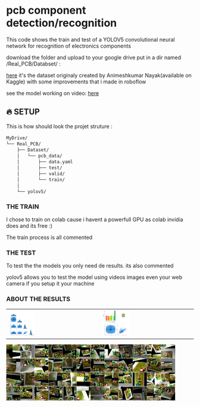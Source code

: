 # pcb component detection/recognition

This code shows the train and test of a YOLOV5 convolutional neural network for recognition of electronics components

download the folder and upload to your google drive put in a dir named /Real_PCB/Databset/ :

<a href="https://drive.google.com/drive/folders/1odzD298ImaHI3NKozQNGIgKbflzgSWIn?usp=sharing">here</a> it's the dataset originaly created by Animeshkumar Nayak(available on Kaggle) with some improvements that i made in roboflow

see the model working on video: <a href="https://www.linkedin.com/embed/feed/update/urn:li:ugcPost:6893204326802948096">here</a>

## 🔥 SETUP

This is how should look the projet struture :  
```
MyDrive/
└── Real_PCB/
    ├── Dataset/
    │   └── pcb_data/
    │       ├── data.yaml     
    │       ├── test/
    │       ├── valid/
    │       └── train/
    │   
    └── yolov5/
```
### THE TRAIN 

I chose to train on colab cause i havent a powerfull GPU as colab invidia does and its free :)

The train process is all commented 

### THE TEST

To test the the models you only need de results. its also commented 

yolov5 allows you to test the model using videos images even your web camera if you setup it your machine    

### ABOUT THE RESULTS 

<table>
  <tr>
    <td><IMG src="yolov5s_results15/labels_correlogram.jpg"  width="30%"></td>
    <td><IMG src="yolov5s_results15/labels.jpg"  width="30%"></td>
  </tr>
</table>
<table>
  <tr>
<IMG src="yolov5s_results15/train_batch0.jpg" width="30%">
<IMG src="yolov5s_results15/train_batch1.jpg" width="30%">
<IMG src="yolov5s_results15/train_batch2.jpg" width="30%">
  </tr>
</table>